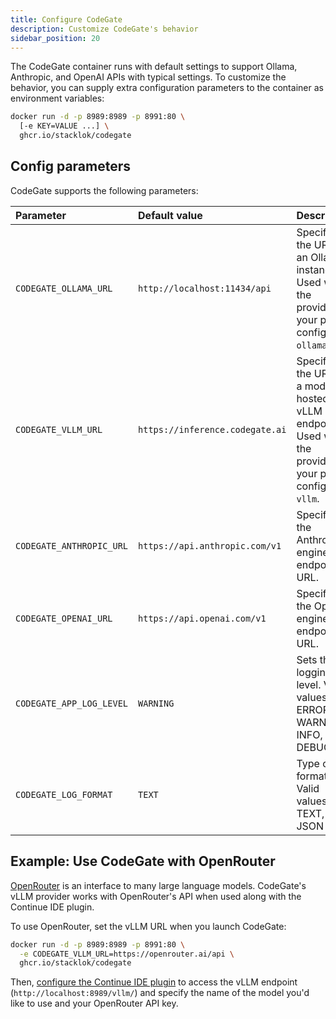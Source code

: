 ```yaml
---
title: Configure CodeGate
description: Customize CodeGate's behavior
sidebar_position: 20
---
```


The CodeGate container runs with default settings to support Ollama, Anthropic,
and OpenAI APIs with typical settings. To customize the behavior, you can supply
extra configuration parameters to the container as environment variables:

```bash {2}
docker run -d -p 8989:8989 -p 8991:80 \
  [-e KEY=VALUE ...] \
  ghcr.io/stacklok/codegate
```

## Config parameters

CodeGate supports the following parameters:

| Parameter                | Default value                   | Description                                                                                                     |
| :----------------------- | :------------------------------ | :-------------------------------------------------------------------------------------------------------------- |
| `CODEGATE_OLLAMA_URL`    | `http://localhost:11434/api`    | Specifies the URL of an Ollama instance. Used when the provider in your plugin config is `ollama`.              |
| `CODEGATE_VLLM_URL`      | `https://inference.codegate.ai` | Specifies the URL of a model hosted by a vLLM endpoint. Used when the provider in your plugin config is `vllm`. |
| `CODEGATE_ANTHROPIC_URL` | `https://api.anthropic.com/v1`  | Specifies the Anthropic engine API endpoint URL.                                                                |
| `CODEGATE_OPENAI_URL`    | `https://api.openai.com/v1`     | Specifies the OpenAI engine API endpoint URL.                                                                   |
| `CODEGATE_APP_LOG_LEVEL` | `WARNING`                       | Sets the logging level. Valid values: ERROR, WARNING, INFO, DEBUG                                               |
| `CODEGATE_LOG_FORMAT`    | `TEXT`                          | Type of log formatting. Valid values: TEXT, JSON                                                                |

## Example: Use CodeGate with OpenRouter

[OpenRouter](https://openrouter.ai/) is an interface to many large language
models. CodeGate's vLLM provider works with OpenRouter's API when used along
with the Continue IDE plugin.

To use OpenRouter, set the vLLM URL when you launch CodeGate:

```bash {2}
docker run -d -p 8989:8989 -p 8991:80 \
  -e CODEGATE_VLLM_URL=https://openrouter.ai/api \
  ghcr.io/stacklok/codegate
```

Then, [configure the Continue IDE plugin](./use-with-continue.mdx) to access the
vLLM endpoint (`http://localhost:8989/vllm/`) and specify the name of the model
you'd like to use and your OpenRouter API key.
